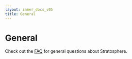 ```yaml
--- 
layout: inner_docs_v05
title: General
---
```


General
=======

Check out the [FAQ]({{site.baseurl/docs/0.4/general/faq.html}}) for general questions about Stratosphere.